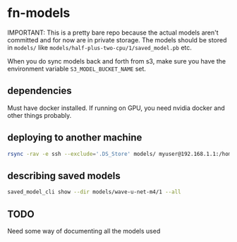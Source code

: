 # fn-models

IMPORTANT: This is a pretty bare repo because the actual models aren't committed and for now are in private storage. 
The models should be stored in `models/` like `models/half-plus-two-cpu/1/saved_model.pb` etc.

When you do sync models back and forth from s3, make sure you have the environment variable `S3_MODEL_BUCKET_NAME` set.

## dependencies

Must have docker installed. If running on GPU, you need nvidia docker and other things probably.

## deploying to another machine

```bash
rsync -rav -e ssh --exclude='.DS_Store' models/ myuser@192.168.1.1:/home/me/location
```

## describing saved models

```bash
saved_model_cli show --dir models/wave-u-net-m4/1 --all
```

## TODO

Need some way of documenting all the models used

